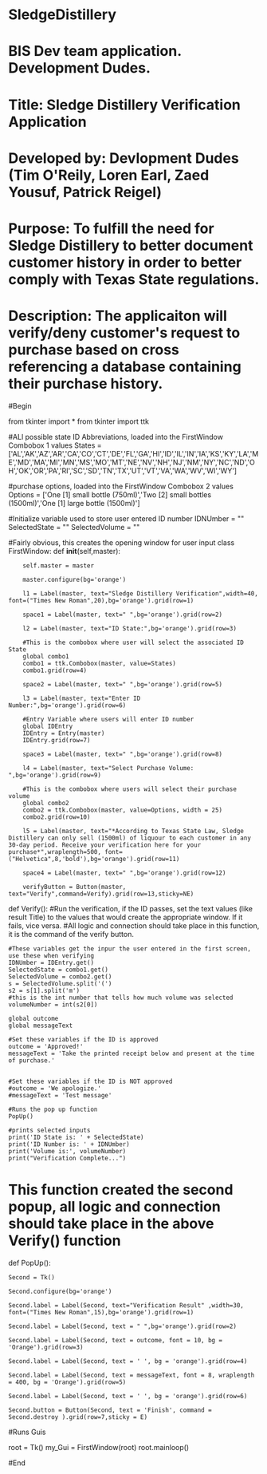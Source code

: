 # SledgeDistillery
# BIS Dev team application. Development Dudes. 
# Title: Sledge Distillery Verification Application
# Developed by: Devlopment Dudes (Tim O'Reily, Loren Earl, Zaed Yousuf, Patrick Reigel)

# Purpose: To fulfill the need for Sledge Distillery to better document customer history in order to better comply with Texas State regulations. 

# Description: The applicaiton will verify/deny customer's request to purchase based on cross referencing a database containing their purchase history. 
#Begin

from tkinter import *
from tkinter import ttk


#ALl possible state ID Abbreviations, loaded into the FirstWindow Combobox 1 values
States = ['AL','AK','AZ','AR','CA','CO','CT','DE','FL','GA','HI','ID','IL','IN','IA','KS','KY','LA','ME','MD','MA','MI','MN','MS','MO','MT','NE','NV','NH','NJ','NM','NY','NC','ND','OH','OK','OR','PA','RI','SC','SD','TN','TX','UT','VT','VA','WA','WV','WI','WY']

#purchase options, loaded into the FirstWindow Combobox 2 values
Options = ['One [1] small bottle (750ml)','Two [2] small bottles (1500ml)','One [1] large bottle (1500ml)']

#Initialize variable used to store user entered ID number
IDNUmber = ""
SelectedState = ""
SelectedVolume = ""

#Fairly obvious, this creates the opening window for user input
class FirstWindow:
    def __init__(self,master):
        
        self.master = master
        
        master.configure(bg='orange')

        l1 = Label(master, text="Sledge Distillery Verification",width=40, font=("Times New Roman",20),bg='orange').grid(row=1)

        space1 = Label(master, text=" ",bg='orange').grid(row=2)

        l2 = Label(master, text="ID State:",bg='orange').grid(row=3)

        #This is the combobox where user will select the associated ID State
        global combo1
        combo1 = ttk.Combobox(master, value=States)
        combo1.grid(row=4)

        space2 = Label(master, text=" ",bg='orange').grid(row=5)
         
        l3 = Label(master, text="Enter ID Number:",bg='orange').grid(row=6)

        #Entry Variable where users will enter ID number
        global IDEntry
        IDEntry = Entry(master)
        IDEntry.grid(row=7)

        space3 = Label(master, text=" ",bg='orange').grid(row=8)

        l4 = Label(master, text="Select Purchase Volume: ",bg='orange').grid(row=9)

        #This is the combobox where users will select their purchase volume
        global combo2
        combo2 = ttk.Combobox(master, value=Options, width = 25)
        combo2.grid(row=10)

        l5 = Label(master, text="*According to Texas State Law, Sledge Distillery can only sell (1500ml) of liquour to each customer in any 30-day period. Receive your verification here for your purchase*",wraplength=500, font=("Helvetica",8,'bold'),bg='orange').grid(row=11)

        space4 = Label(master, text=" ",bg='orange').grid(row=12)

        verifyButton = Button(master, text="Verify",command=Verify).grid(row=13,sticky=NE)
       
        

def Verify():
    #Run the verification, if the ID passes, set the text values (like result Title) to the values that would create the appropriate window. If it fails, vice versa.
    #All logic and connection should take place in this function, it is the command of the verify button. 
    
    #These variables get the inpur the user entered in the first screen, use these when verifying 
    IDNUmber = IDEntry.get()
    SelectedState = combo1.get()
    SelectedVolume = combo2.get()
    s = SelectedVolume.split('(')
    s2 = s[1].split('m')
    #this is the int number that tells how much volume was selected
    volumeNumber = int(s2[0])

    global outcome
    global messageText

    #Set these variables if the ID is approved
    outcome = 'Approved!'
    messageText = 'Take the printed receipt below and present at the time of purchase.'


    #Set these variables if the ID is NOT approved
    #outcome = 'We apologize.'
    #messageText = 'Test message'

    #Runs the pop up function
    PopUp()
    
    #prints selected inputs
    print('ID State is: ' + SelectedState)
    print('ID Number is: ' + IDNUmber)
    print('Volume is:', volumeNumber)
    print("Verification Complete...")



# This function created the second popup, all logic and connection should take place in the above Verify() function
def PopUp():
    

    Second = Tk()

    Second.configure(bg='orange')

    Second.label = Label(Second, text="Verification Result" ,width=30, font=("Times New Roman",15),bg='orange').grid(row=1)

    Second.label = Label(Second, text = " ",bg='orange').grid(row=2)

    Second.label = Label(Second, text = outcome, font = 10, bg = 'Orange').grid(row=3)

    Second.label = Label(Second, text = ' ', bg = 'orange').grid(row=4)

    Second.label = Label(Second, text = messageText, font = 8, wraplength = 400, bg = 'Orange').grid(row=5)

    Second.label = Label(Second, text = ' ', bg = 'orange').grid(row=6)

    Second.button = Button(Second, text = 'Finish', command = Second.destroy ).grid(row=7,sticky = E)


   




#Runs Guis

root = Tk()
my_Gui = FirstWindow(root)
root.mainloop()
 

#End
